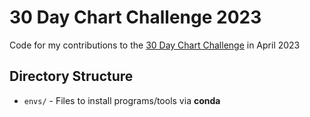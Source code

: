 # 30 Day Chart Challenge 2023

Code for my contributions to the [30 Day Chart Challenge](https://30daychartchallenge.org/) in April 2023

## Directory Structure

* `envs/` - Files to install programs/tools via **conda**
